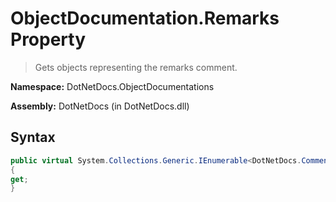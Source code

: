 # ObjectDocumentation.Remarks Property
> Gets objects representing the remarks comment.

**Namespace:** DotNetDocs.ObjectDocumentations

**Assembly:** DotNetDocs (in DotNetDocs.dll)
## Syntax
```csharp
public virtual System.Collections.Generic.IEnumerable<DotNetDocs.CommentBlockElements.ICommentBlockElement> Remarks
{
get;
}
```
